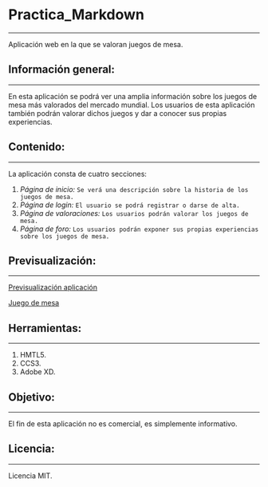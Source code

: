 # Practica_Markdown
***
Aplicación web en la que se valoran juegos de mesa.
## Información general:
***
En esta aplicación se podrá ver una amplia información sobre los juegos de mesa más valorados del mercado mundial. Los usuarios de esta aplicación también podrán valorar dichos juegos y dar a conocer sus propias experiencias.
## Contenido:
***
La aplicación consta de cuatro secciones:
1. *Página de inicio:*
```Se verá una descripción sobre la historia de los juegos de mesa.```
2. *Página de login:*
```El usuario se podrá registrar o darse de alta.```
3. *Página de valoraciones:*
```Los usuarios podrán valorar los juegos de mesa.```
4. *Página de foro:*
```Los usuarios podrán exponer sus propias experiencias sobre los juegos de mesa.```
## Previsualización:
***
[Previsualización aplicación](./img/Previsualización.PNG)

[Juego de mesa](./img/juego.jpg)
## Herramientas:
***
1. HMTL5.
2. CCS3.
3. Adobe XD.
## Objetivo:
***
El fin de esta aplicación no es comercial, es simplemente informativo.
## Licencia:
***
Licencia MIT.
